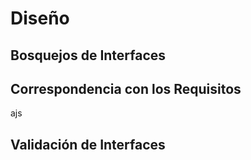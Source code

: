 
<h1>Diseño</h1>


## Bosquejos de Interfaces 
## Correspondencia con los Requisitos 
ajs

##
## Validación de Interfaces

<!--stackedit_data:
eyJoaXN0b3J5IjpbODUwMDc0MjMwLC0xODMwNjMyMTY0XX0=
-->